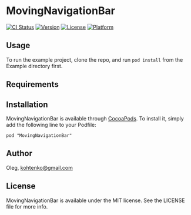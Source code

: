 # MovingNavigationBar

[![CI Status](http://img.shields.io/travis/Oleg/MovingNavigationBar.svg?style=flat)](https://travis-ci.org/Oleg/MovingNavigationBar)
[![Version](https://img.shields.io/cocoapods/v/MovingNavigationBar.svg?style=flat)](http://cocoadocs.org/docsets/MovingNavigationBar)
[![License](https://img.shields.io/cocoapods/l/MovingNavigationBar.svg?style=flat)](http://cocoadocs.org/docsets/MovingNavigationBar)
[![Platform](https://img.shields.io/cocoapods/p/MovingNavigationBar.svg?style=flat)](http://cocoadocs.org/docsets/MovingNavigationBar)

## Usage

To run the example project, clone the repo, and run `pod install` from the Example directory first.

## Requirements

## Installation

MovingNavigationBar is available through [CocoaPods](http://cocoapods.org). To install
it, simply add the following line to your Podfile:

    pod "MovingNavigationBar"

## Author

Oleg, kohtenko@gmail.com

## License

MovingNavigationBar is available under the MIT license. See the LICENSE file for more info.

